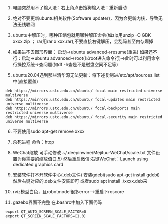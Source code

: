 1. 电脑突然用不了输入法：右上角点击搜狗输入法：重新启动

2. 绝对不要更新ubuntu相关软件(Software updater)，因为会更新内核，导致无法无线联网

3. ubuntu中解压时，哪种压缩包就用哪种解压命令(如zip用unzip -O GBK xxxx.zip ； rar用rar x xxx.rar),不要直接右键解压，会乱码甚至内存爆掉

4. 如果进不去图形界面：
启动->ubuntu advanced->resume(重进)
如果还不行：启动->ubuntu advanced->root(以root进入命令行)->此时可以利用命令行操控系统->查问题(如df -h查是不是磁盘空间不足等)

5. ubuntu20.04遇到那些清华源无法更新：将下述复制进/etc/apt/sources.list中(直接覆盖)
```shell
deb https://mirrors.ustc.edu.cn/ubuntu/ focal main restricted universe multiverse
deb https://mirrors.ustc.edu.cn/ubuntu/ focal-updates main restricted universe multiverse
deb https://mirrors.ustc.edu.cn/ubuntu/ focal-backports main restricted universe multiverse
deb https://mirrors.ustc.edu.cn/ubuntu/ focal-security main restricted universe multiverse
```
        
6. 不要使用sudo apt-get remove xxxx

7. 杀死进程
命令：htop

8. WeChat缩放
可手动修改 ~/.deepinwine/Mejituu-WeChat/scale.txt 文件设置为你需要的缩放值(2.5)
然后重启微信:右键WeChat：Launch using dedicated graphics card

9. 安装软件打不开软件中心(.deb文件)
安装gdebi(sudo apt-get install gdebi)
然后右键对应的.deb文件安装即可
或者sudo apt install ./xxxx.deb来

10. rviz模型白色，且robotmodel很多error——>重启下roscore

11. gazebo界面不完整
在.bashrc中加入下面代码
```shell
export QT_AUTO_SCREEN_SCALE_FACTOR=0 
export QT_SCREEN_SCALE_FACTORS=[1.0]
```




